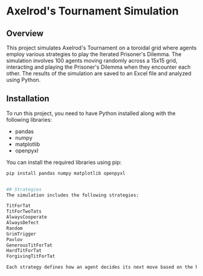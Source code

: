 # Axelrod's Tournament Simulation

## Overview
This project simulates Axelrod's Tournament on a toroidal grid where agents employ various strategies to play the Iterated Prisoner's Dilemma. The simulation involves 100 agents moving randomly across a 15x15 grid, interacting and playing the Prisoner's Dilemma when they encounter each other. The results of the simulation are saved to an Excel file and analyzed using Python.

## Installation
To run this project, you need to have Python installed along with the following libraries:

- pandas
- numpy
- matplotlib
- openpyxl

You can install the required libraries using pip:

```bash
pip install pandas numpy matplotlib openpyxl


## Strategies
The simulation includes the following strategies:

TitForTat
TitForTwoTats
AlwaysCooperate
AlwaysDefect
Random
GrimTrigger
Pavlov
GenerousTitForTat
HardTitForTat
ForgivingTitForTat

Each strategy defines how an agent decides its next move based on the history of interactions with its opponent.

